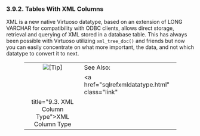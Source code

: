 <div id="qsxmlcolumn" class="section">

<div class="titlepage">

<div>

<div>

### 3.9.2. Tables With XML Columns

</div>

</div>

</div>

XML is a new native Virtuoso datatype, based on an extension of LONG
VARCHAR for compatibility with ODBC clients, allows direct storage,
retrieval and querying of XML stored in a database table. This has
always been possible with Virtuoso utilizing `xml_tree_doc()` and
friends but now you can easily concentrate on what more important, the
data, and not which datatype to convert it to next.

<div class="tip" style="margin-left: 0.5in; margin-right: 0.5in;">

|                            |                                                  |
|:--------------------------:|:-------------------------------------------------|
| ![\[Tip\]](images/tip.png) | See Also:                                        |
|                            | <a href="sqlrefxmldatatype.html" class="link"    
                              title="9.3. XML Column Type">XML Column Type</a>  |

</div>

</div>

